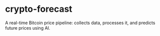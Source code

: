# crypto-forecast
A real-time Bitcoin price pipeline: collects data, processes it, and predicts future prices using AI.
